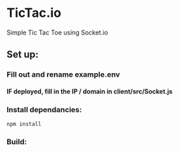 # TicTac.io

Simple Tic Tac Toe using Socket.io

## Set up:

### Fill out and rename example.env

#### IF deployed, fill in the IP / domain in client/src/Socket.js

### Install dependancies:
`npm install`

### Build:
